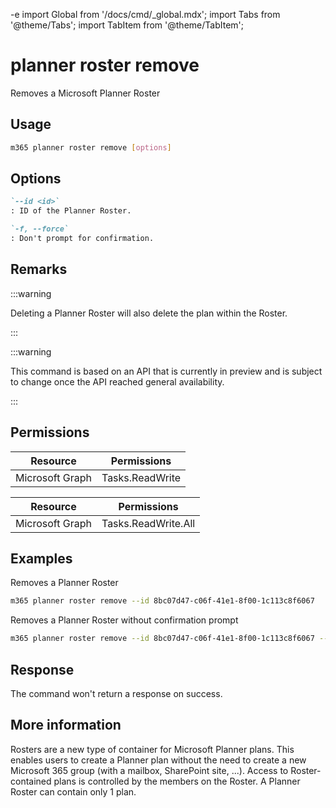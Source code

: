 -e <!-- DISCLAIMER: All secrets, passwords, and sensitive values in this document are examples only and not real credentials. -->
import Global from '/docs/cmd/_global.mdx';
import Tabs from '@theme/Tabs';
import TabItem from '@theme/TabItem';

# planner roster remove

Removes a Microsoft Planner Roster

## Usage

```sh
m365 planner roster remove [options]
```

## Options

```md definition-list
`--id <id>`
: ID of the Planner Roster.

`-f, --force`
: Don't prompt for confirmation.
```

<Global />

## Remarks

:::warning

Deleting a Planner Roster will also delete the plan within the Roster.

:::

:::warning

This command is based on an API that is currently in preview and is subject to change once the API reached general availability.

:::

## Permissions

<Tabs>
  <TabItem value="Delegated">

  | Resource        | Permissions     |
  |-----------------|-----------------|
  | Microsoft Graph | Tasks.ReadWrite |

  </TabItem>
  <TabItem value="Application">

  | Resource        | Permissions         |
  |-----------------|---------------------|
  | Microsoft Graph | Tasks.ReadWrite.All |

  </TabItem>
</Tabs>

## Examples

Removes a Planner Roster

```sh
m365 planner roster remove --id 8bc07d47-c06f-41e1-8f00-1c113c8f6067
```

Removes a Planner Roster without confirmation prompt

```sh
m365 planner roster remove --id 8bc07d47-c06f-41e1-8f00-1c113c8f6067 --force
```

## Response

The command won't return a response on success.

## More information

Rosters are a new type of container for Microsoft Planner plans. This enables users to create a Planner plan without the need to create a new Microsoft 365 group (with a mailbox, SharePoint site, ...). Access to Roster-contained plans is controlled by the members on the Roster. A Planner Roster can contain only 1 plan.
